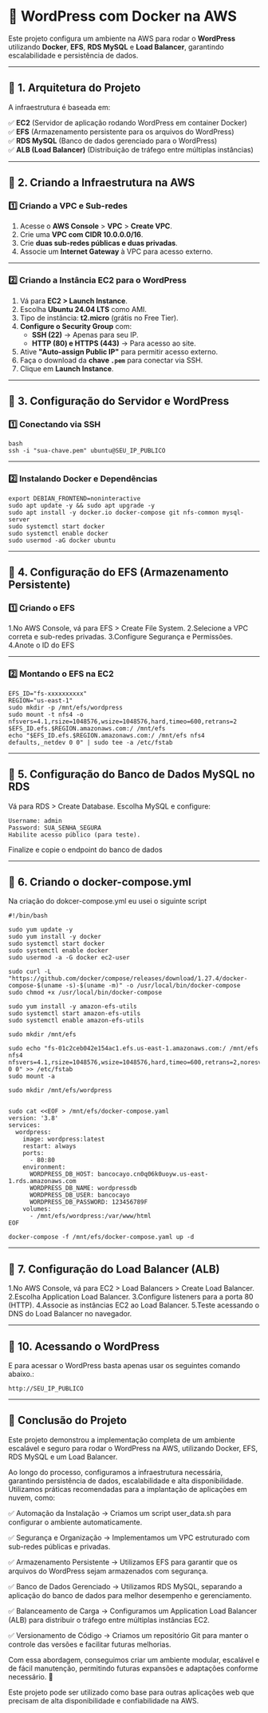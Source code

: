 # 🚀 WordPress com Docker na AWS
Este projeto configura um ambiente na AWS para rodar o **WordPress** utilizando **Docker**, **EFS**, **RDS MySQL** e **Load Balancer**, garantindo escalabilidade e persistência de dados.

---

## 📌 1. Arquitetura do Projeto
A infraestrutura é baseada em:

  ✅ **EC2** (Servidor de aplicação rodando WordPress em container Docker)  
  ✅ **EFS** (Armazenamento persistente para os arquivos do WordPress)  
  ✅ **RDS MySQL** (Banco de dados gerenciado para o WordPress)  
  ✅ **ALB (Load Balancer)** (Distribuição de tráfego entre múltiplas instâncias)  

---

## 📌 2. Criando a Infraestrutura na AWS

### 1️⃣ Criando a VPC e Sub-redes
1. Acesse o **AWS Console** > **VPC** > **Create VPC**.  
2. Crie uma **VPC com CIDR 10.0.0.0/16**.  
3. Crie **duas sub-redes públicas e duas privadas**.  
4. Associe um **Internet Gateway** à VPC para acesso externo.  

---

### 2️⃣ Criando a Instância EC2 para o WordPress
1. Vá para **EC2 > Launch Instance**.  
2. Escolha **Ubuntu 24.04 LTS** como AMI.  
3. Tipo de instância: **t2.micro** (grátis no Free Tier).  
4. **Configure o Security Group** com:
   - **SSH (22)** → Apenas para seu IP.  
   - **HTTP (80) e HTTPS (443)** → Para acesso ao site.  
5. Ative **"Auto-assign Public IP"** para permitir acesso externo.  
6. Faça o download da **chave `.pem`** para conectar via SSH.  
7. Clique em **Launch Instance**.  

---

## 📌 3. Configuração do Servidor e WordPress

### 1️⃣ Conectando via SSH
```
bash
ssh -i "sua-chave.pem" ubuntu@SEU_IP_PUBLICO

```

---

### 2️⃣ Instalando Docker e Dependências

```
export DEBIAN_FRONTEND=noninteractive
sudo apt update -y && sudo apt upgrade -y
sudo apt install -y docker.io docker-compose git nfs-common mysql-server
sudo systemctl start docker
sudo systemctl enable docker
sudo usermod -aG docker ubuntu

```

---

## 📌 4. Configuração do EFS (Armazenamento Persistente)

### 1️⃣ Criando o EFS

1.No AWS Console, vá para EFS > Create File System.
2.Selecione a VPC correta e sub-redes privadas.
3.Configure Segurança e Permissões.
4.Anote o ID do EFS 

---

### 2️⃣ Montando o EFS na EC2

```
EFS_ID="fs-xxxxxxxxxx"
REGION="us-east-1"
sudo mkdir -p /mnt/efs/wordpress
sudo mount -t nfs4 -o nfsvers=4.1,rsize=1048576,wsize=1048576,hard,timeo=600,retrans=2 $EFS_ID.efs.$REGION.amazonaws.com:/ /mnt/efs
echo "$EFS_ID.efs.$REGION.amazonaws.com:/ /mnt/efs nfs4 defaults,_netdev 0 0" | sudo tee -a /etc/fstab
```

---

## 📌 5. Configuração do Banco de Dados MySQL no RDS

Vá para RDS > Create Database.
Escolha MySQL e configure:
  ```
  Username: admin
  Password: SUA_SENHA_SEGURA
  Habilite acesso público (para teste).

  ```

Finalize e copie o endpoint do banco de dados

---

## 📌 6. Criando o docker-compose.yml

Na criação do dokcer-compose.yml eu usei o siguinte script 
```
#!/bin/bash

sudo yum update -y
sudo yum install -y docker
sudo systemctl start docker
sudo systemctl enable docker
sudo usermod -a -G docker ec2-user

sudo curl -L "https://github.com/docker/compose/releases/download/1.27.4/docker-compose-$(uname -s)-$(uname -m)" -o /usr/local/bin/docker-compose
sudo chmod +x /usr/local/bin/docker-compose

sudo yum install -y amazon-efs-utils
sudo systemctl start amazon-efs-utils
sudo systemctl enable amazon-efs-utils

sudo mkdir /mnt/efs

sudo echo "fs-01c2ceb042e154ac1.efs.us-east-1.amazonaws.com:/ /mnt/efs nfs4 nfsvers=4.1,rsize=1048576,wsize=1048576,hard,timeo=600,retrans=2,noresvport,_netdev 0 0" >> /etc/fstab
sudo mount -a

sudo mkdir /mnt/efs/wordpress


sudo cat <<EOF > /mnt/efs/docker-compose.yaml
version: '3.8'
services:
  wordpress:
    image: wordpress:latest
    restart: always
    ports:
      - 80:80
    environment:
      WORDPRESS_DB_HOST: bancocayo.cn0q06k0uoyw.us-east-1.rds.amazonaws.com
      WORDPRESS_DB_NAME: wordpressdb
      WORDPRESS_DB_USER: bancocayo
      WORDPRESS_DB_PASSWORD: 123456789F
    volumes:
      - /mnt/efs/wordpress:/var/www/html
EOF

docker-compose -f /mnt/efs/docker-compose.yaml up -d
```

---

## 📌 7. Configuração do Load Balancer (ALB)

1.No AWS Console, vá para EC2 > Load Balancers > Create Load Balancer.
2.Escolha Application Load Balancer.
3.Configure listeners para a porta 80 (HTTP).
4.Associe as instâncias EC2 ao Load Balancer.
5.Teste acessando o DNS do Load Balancer no navegador.

---

## 📌 10. Acessando o WordPress

E para acessar o WordPress basta apenas usar os seguintes comando abaixo.: 
```
http://SEU_IP_PUBLICO
```

---

## 📌 Conclusão do Projeto
Este projeto demonstrou a implementação completa de um ambiente escalável e seguro para rodar o WordPress na AWS, utilizando Docker, EFS, RDS MySQL e um Load Balancer.

Ao longo do processo, configuramos a infraestrutura necessária, garantindo persistência de dados, escalabilidade e alta disponibilidade. Utilizamos práticas recomendadas para a implantação de aplicações em nuvem, como:

✅ Automação da Instalação → Criamos um script user_data.sh para configurar o ambiente automaticamente.

✅ Segurança e Organização → Implementamos um VPC estruturado com sub-redes públicas e privadas.

✅ Armazenamento Persistente → Utilizamos EFS para garantir que os arquivos do WordPress sejam armazenados com segurança.

✅ Banco de Dados Gerenciado → Utilizamos RDS MySQL, separando a aplicação do banco de dados para melhor desempenho e gerenciamento.

✅ Balanceamento de Carga → Configuramos um Application Load Balancer (ALB) para distribuir o tráfego entre múltiplas instâncias EC2.

✅ Versionamento de Código → Criamos um repositório Git para manter o controle das versões e facilitar futuras melhorias.

Com essa abordagem, conseguimos criar um ambiente modular, escalável e de fácil manutenção, permitindo futuras expansões e adaptações conforme necessário. 🚀

Este projeto pode ser utilizado como base para outras aplicações web que precisam de alta disponibilidade e confiabilidade na AWS.
